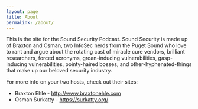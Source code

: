 ```yaml
---
layout: page
title: About
permalink: /about/
---
```


This is the site for the Sound Security Podcast. Sound Security is made up of Braxton and Osman, two
InfoSec nerds from the Puget Sound who love to rant and argue about the rotating cast of miracle cure
vendors, brilliant researchers, forced acronyms, groan-inducing vulnerabilities, gasp-inducing vulnerabilities,
pointy-haired bosses, and other-hyphenated-things that make up our beloved security industry.

For more info on your two hosts, check out their sites:

* Braxton Ehle - <http://www.braxtonehle.com>
* Osman Surkatty - <https://surkatty.org/>
